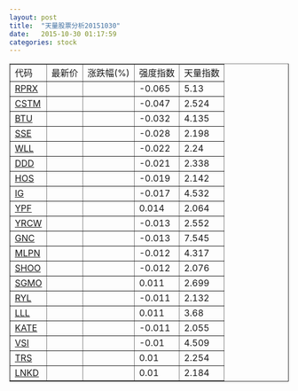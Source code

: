 ```yaml
---
layout: post
title:  "天量股票分析20151030"
date:   2015-10-30 01:17:59
categories: stock
---
```

<script type="text/javascript">
var stockList = []
stockList.push('gb_rprx');
stockList.push('gb_cstm');
stockList.push('gb_btu');
stockList.push('gb_sse');
stockList.push('gb_wll');
stockList.push('gb_ddd');
stockList.push('gb_hos');
stockList.push('gb_ig');
stockList.push('gb_ypf');
stockList.push('gb_yrcw');
stockList.push('gb_gnc');
stockList.push('gb_mlpn');
stockList.push('gb_shoo');
stockList.push('gb_sgmo');
stockList.push('gb_ryl');
stockList.push('gb_lll');
stockList.push('gb_kate');
stockList.push('gb_vsi');
stockList.push('gb_trs');
stockList.push('gb_lnkd');
</script>

<table border="1">
 <tr>
  <td>代码</td>
  <td>最新价</td>
  <td>涨跌幅(%)</td>
 <td>强度指数</td>
 <td>天量指数</td>
</tr>
  <tr id="rprx"><td><a href="http://stock.finance.sina.com.cn/usstock/quotes/RPRX.html" target="_blank">RPRX</a></td><td></td><td></td><td>-0.065</td><td>5.13</td></tr>
  <tr id="cstm"><td><a href="http://stock.finance.sina.com.cn/usstock/quotes/CSTM.html" target="_blank">CSTM</a></td><td></td><td></td><td>-0.047</td><td>2.524</td></tr>
  <tr id="btu"><td><a href="http://stock.finance.sina.com.cn/usstock/quotes/BTU.html" target="_blank">BTU</a></td><td></td><td></td><td>-0.032</td><td>4.135</td></tr>
  <tr id="sse"><td><a href="http://stock.finance.sina.com.cn/usstock/quotes/SSE.html" target="_blank">SSE</a></td><td></td><td></td><td>-0.028</td><td>2.198</td></tr>
  <tr id="wll"><td><a href="http://stock.finance.sina.com.cn/usstock/quotes/WLL.html" target="_blank">WLL</a></td><td></td><td></td><td>-0.022</td><td>2.24</td></tr>
  <tr id="ddd"><td><a href="http://stock.finance.sina.com.cn/usstock/quotes/DDD.html" target="_blank">DDD</a></td><td></td><td></td><td>-0.021</td><td>2.338</td></tr>
  <tr id="hos"><td><a href="http://stock.finance.sina.com.cn/usstock/quotes/HOS.html" target="_blank">HOS</a></td><td></td><td></td><td>-0.019</td><td>2.142</td></tr>
  <tr id="ig"><td><a href="http://stock.finance.sina.com.cn/usstock/quotes/IG.html" target="_blank">IG</a></td><td></td><td></td><td>-0.017</td><td>4.532</td></tr>
  <tr id="ypf"><td><a href="http://stock.finance.sina.com.cn/usstock/quotes/YPF.html" target="_blank">YPF</a></td><td></td><td></td><td>0.014</td><td>2.064</td></tr>
  <tr id="yrcw"><td><a href="http://stock.finance.sina.com.cn/usstock/quotes/YRCW.html" target="_blank">YRCW</a></td><td></td><td></td><td>-0.013</td><td>2.552</td></tr>
  <tr id="gnc"><td><a href="http://stock.finance.sina.com.cn/usstock/quotes/GNC.html" target="_blank">GNC</a></td><td></td><td></td><td>-0.013</td><td>7.545</td></tr>
  <tr id="mlpn"><td><a href="http://stock.finance.sina.com.cn/usstock/quotes/MLPN.html" target="_blank">MLPN</a></td><td></td><td></td><td>-0.012</td><td>4.317</td></tr>
  <tr id="shoo"><td><a href="http://stock.finance.sina.com.cn/usstock/quotes/SHOO.html" target="_blank">SHOO</a></td><td></td><td></td><td>-0.012</td><td>2.076</td></tr>
  <tr id="sgmo"><td><a href="http://stock.finance.sina.com.cn/usstock/quotes/SGMO.html" target="_blank">SGMO</a></td><td></td><td></td><td>0.011</td><td>2.699</td></tr>
  <tr id="ryl"><td><a href="http://stock.finance.sina.com.cn/usstock/quotes/RYL.html" target="_blank">RYL</a></td><td></td><td></td><td>-0.011</td><td>2.132</td></tr>
  <tr id="lll"><td><a href="http://stock.finance.sina.com.cn/usstock/quotes/LLL.html" target="_blank">LLL</a></td><td></td><td></td><td>0.011</td><td>3.68</td></tr>
  <tr id="kate"><td><a href="http://stock.finance.sina.com.cn/usstock/quotes/KATE.html" target="_blank">KATE</a></td><td></td><td></td><td>-0.011</td><td>2.055</td></tr>
  <tr id="vsi"><td><a href="http://stock.finance.sina.com.cn/usstock/quotes/VSI.html" target="_blank">VSI</a></td><td></td><td></td><td>-0.01</td><td>4.509</td></tr>
  <tr id="trs"><td><a href="http://stock.finance.sina.com.cn/usstock/quotes/TRS.html" target="_blank">TRS</a></td><td></td><td></td><td>0.01</td><td>2.254</td></tr>
  <tr id="lnkd"><td><a href="http://stock.finance.sina.com.cn/usstock/quotes/LNKD.html" target="_blank">LNKD</a></td><td></td><td></td><td>0.01</td><td>2.184</td></tr>
</table>
